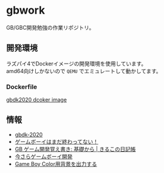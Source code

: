 # gbwork
GB/GBC開発勉強の作業リポジトリ。

## 開発環境
ラズパイ4でDockerイメージの開発環境を使用しています。 \
amd64向けしかないので `QEMU` でエミュレートして動かしてます。

### Dockerfile
[gbdk2020 dcoker image](https://github.com/tsu-kunn/docker_gbdk/tree/master/gbdk2020)

## 情報
- [gbdk-2020](https://github.com/gbdk-2020/gbdk-2020)
- [ゲームボーイはまだ終わってない！](http://boy.game-pc7.com/)
- [GB ゲーム開発覚え書き: 基礎から | きるこの日記帳](https://www.dkrk-blog.net/game/gb_dev_basic)
- [今さらゲームボーイ開発](https://gb-dev.blogspot.com/2013/06/blog-post.html?m=0)
- [Game Boy Color用背景を出力する](https://qiita.com/owannu/items/6e273e998acac738b659)

